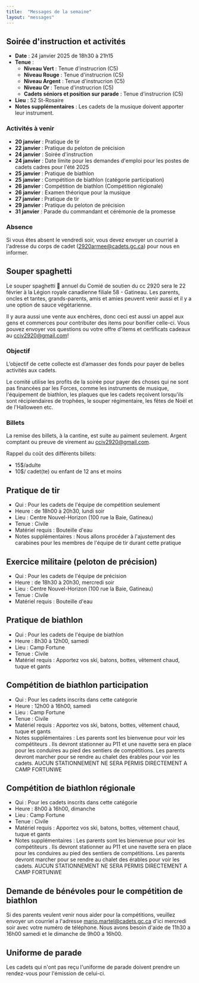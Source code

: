 ```yaml
---
title:  "Messages de la semaine"
layout: "messages"
---
```

 
## Soirée d'instruction et activités

- **Date** : 24 janvier 2025 de 18h30 à 21h15
- **Tenue** :
  - **Niveau Vert** : Tenue d'instrucrion (C5)
  - **Niveau Rouge** : Tenue d'instrucrion (C5)
  - **Niveau Argent** : Tenue d'instrucrion (C5)
  - **Niveau Or** : Tenue d'instrucrion (C5)
  - **Cadets séniors et position sur parade** : Tenue d'instrucrion (C5)
- **Lieu** : 52 St-Rosaire 
- **Notes supplémentaires** : Les cadets de la musique doivent apporter leur instrument.

### Activités à venir
 
- **20 janvier** : Pratique de tir
- **22 janvier** : Pratique du peloton de précision
- **24 janvier** : Soirée d'instruction
- **24 janvier** : Date limite pour les demandes d'emploi pour les postes de cadets cadres pour l'été 2025
- **25 janvier** : Pratique de biathlon
- **25 janvier** : Compétition de biathlon (catégorie participation)
- **26 janvier** : Compétition de biathlon (Compétition régionale)
- **26 janvier** : Examen théorique pour la musique
- **27 janvier** : Pratique de tir
- **29 janvier** : Pratique du peloton de précision
- **31 janvier** : Parade du commandant et cérémonie de la promesse


### Absence

Si vous êtes absent le vendredi soir, vous devez envoyer un courriel à l'adresse du corps de cadet (<2920armee@cadets.gc.ca>) pour nous en informer.


## Souper spaghetti

Le souper spaghetti 🍝 annuel du Comié de soutien du cc 2920 sera le 22 février à la Légion royale canadienne filiale 58 - Gatineau. Les parents, oncles et tantes,  grands-parents, amis et amies peuvent venir aussi et il y a une option de sauce végétarienne.

Il y aura aussi une vente aux enchères, donc ceci est aussi un appel aux gens et commerces pour contributer des items pour bonifier celle-ci. Vous pouvez envoyer vos questions ou votre offre d'items et certificats cadeaux au cciv2920@gmail.com!

### Objectif

L’objectif de cette collecte est d’amasser des fonds pour payer de belles activités aux cadets. 

Le comité utilise les profits de la soirée pour payer des choses qui ne sont pas financées par les Forces, comme les instruments de musique, l'équipement de biathlon, les plaques que les cadets reçoivent lorsqu'ils sont récipiendaires de trophées, le souper régimentaire, les fêtes de Noël et de l'Halloween etc.

### Billets

La remise des billets, à la cantine, est suite au paiment seulement. Argent comptant ou preuve de virement au <cciv2920@gmail.com>.

Rappel du coût des différents billets:

- 15$/adulte
- 10$/ cadet(te) ou enfant de 12 ans et moins


## Pratique de tir 

- Qui :  Pour les cadets de l'équipe de compétition seulement
- Heure : de 18h00 à 20h30, lundi soir
- Lieu : Centre Nouvel-Horizon (100 rue la Baie, Gatineau) 
- Tenue : Civile
- Matériel requis : Bouteille d'eau
- Notes supplémentaires : Nous allons procéder à l'ajustement des carabines pour les membres de l'équipe de tir durant cette pratique

## Exercice militaire (peloton de précision)

- Qui :  Pour les cadets de l'équipe de précision
- Heure : de 18h30 à 20h30, mercredi soir
- Lieu : Centre Nouvel-Horizon (100 rue la Baie, Gatineau) 
- Tenue : Civile
- Matériel requis : Bouteille d'eau

## Pratique de biathlon 

- Qui :  Pour les cadets de l'équipe de biathlon
- Heure : 8h30 à 12h00, samedi
- Lieu : Camp Fortune
- Tenue : Civile 
- Matériel requis : Apportez vos ski, batons, bottes, vêtement chaud, tuque et gants

## Compétition de biathlon participation 

- Qui :  Pour les cadets inscrits dans cette catégorie
- Heure : 12h00 à 16h00, samedi
- Lieu : Camp Fortune
- Tenue : Civile 
- Matériel requis : Apportez vos ski, batons, bottes, vêtement chaud, tuque et gants
- Notes supplémentaires : Les parents sont les bienvenue pour voir les compétiteurs .  Ils devront stationner au P11 et une navette sera en place pour les conduires au pied des sentiers de compétitions.  Les parents devront marcher pour se rendre au chalet des érables pour voir les cadets. AUCUN STATIONNEMENT NE SERA PERMIS DIRECTEMENT A CAMP FORTUNWE


## Compétition de biathlon régionale 

- Qui :  Pour les cadets inscrits dans cette catégorie
- Heure : 8h00 à 16h00, dimanche
- Lieu : Camp Fortune
- Tenue : Civile 
- Matériel requis : Apportez vos ski, batons, bottes, vêtement chaud, tuque et gants
- Notes supplémentaires : Les parents sont les bienvenue pour voir les compétiteurs .  Ils devront stationner au P11 et une navette sera en place pour les conduires au pied des sentiers de compétitions.  Les parents devront marcher pour se rendre au chalet des érables pour voir les cadets. AUCUN STATIONNEMENT NE SERA PERMIS DIRECTEMENT A CAMP FORTUNWE

## Demande de bénévoles pour le compétition de biathlon

Si des parents veulent venir nous aider pour la compétitions, veuillez envoyer un courriel a l'adresse <mario.martel@cadets.gc.ca> d'ici mercredi soir avec votre numéro de téléphone. Nous avons besoin d'aide de 11h30 a 16h00 samedi et le dimanche de 9h00 a 16h00.

## Uniforme de parade

Les cadets qui n'ont pas reçu l'uniforme de parade doivent prendre un rendez-vous pour l'émission de celui-ci. 
